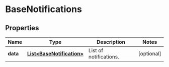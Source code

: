 

# BaseNotifications

## Properties

Name | Type | Description | Notes
------------ | ------------- | ------------- | -------------
**data** | [**List&lt;BaseNotification&gt;**](BaseNotification.md) | List of notifications. |  [optional]




